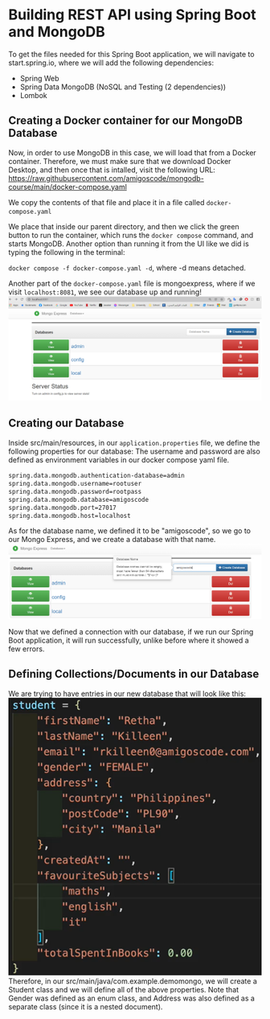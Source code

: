 # Building REST API using Spring Boot and MongoDB

To get the files needed for this Spring Boot application, we will navigate to start.spring.io, where we will add the following dependencies:
- Spring Web
- Spring Data MongoDB (NoSQL and Testing (2 dependencies))
- Lombok


## Creating a Docker container for our MongoDB Database
Now, in order to use MongoDB in this case, we will load that from a Docker container.
Therefore, we must make sure that we download Docker Desktop, and then once that is intalled,
visit the following URL: https://raw.githubusercontent.com/amigoscode/mongodb-course/main/docker-compose.yaml

We copy the contents of that file and place it in a file called `docker-compose.yaml`

We place that inside our parent directory, and then we click the green button to run the container, which runs the `docker compose` command,
and starts MongoDB. Another option than running it from the UI like we did is typing the following in the terminal:

`docker compose -f docker-compose.yaml -d`, where -d means detached.

Another part of the `docker-compose.yaml` file is mongoexpress, where if we visit `localhost:8081`, we see our database up and running!
![Mongo Express](readmeimages/mongoexpress.png)

## Creating our Database
Inside src/main/resources, in our `application.properties` file,
we define the following properties for our database:
The username and password are also defined as environment variables in our docker compose yaml file.

```
spring.data.mongodb.authentication-database=admin
spring.data.mongodb.username=rootuser
spring.data.mongodb.password=rootpass
spring.data.mongodb.database=amigoscode
spring.data.mongodb.port=27017
spring.data.mongodb.host=localhost
```
As for the database name, we defined it to be "amigoscode", so we go to our Mongo Express, and we create a database with that name.
![Creating DB in Mongo Express](readmeimages/creatingdb.png)

Now that we defined a connection with our database, if we run our Spring Boot application, it will run successfully, unlike before where it showed a few errors.

## Defining Collections/Documents in our Database
We are trying to have entries in our new database that will look like this:
![Sample Student Entry](readmeimages/samplestudent.png)
Therefore, in our src/main/java/com.example.demomongo, we will create a Student class and we will define all of the above properties.
Note that Gender was defined as an enum class, and Address was also defined as a separate class (since it is a nested document).





